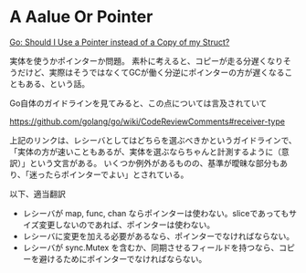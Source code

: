 # A Aalue Or Pointer


[Go: Should I Use a Pointer instead of a Copy of my Struct?](https://medium.com/a-journey-with-go/go-should-i-use-a-pointer-instead-of-a-copy-of-my-struct-44b43b104963)

実体を使うかポインターか問題。
素朴に考えると、コピーが走る分遅くなりそうだけど、実際はそうではなくてGCが働く分逆にポインターの方が遅くなることもある、という話。

Go自体のガイドラインを見てみると、この点については言及されていて

https://github.com/golang/go/wiki/CodeReviewComments#receiver-type

上記のリンクは、レシーバとしてはどちらを選ぶべきかというガイドラインで、「実体の方が速いこともあるが、実体を選ぶならちゃんと計測するように（意訳）」という文言がある。
いくつか例外があるものの、基準が曖昧な部分もあり、「迷ったらポインターでよい」とされている。

以下、適当翻訳

* レシーバが map, func, chan ならポインターは使わない。sliceであってもサイズ変更しないのであれば、ポインターは使わない。
* レシーバに変更を加える必要があるなら、ポインターでなければならない。
* レシーバが sync.Mutex を含むか、同期させるフィールドを持つなら、コピーを避けるためにポインターでなければならない。
